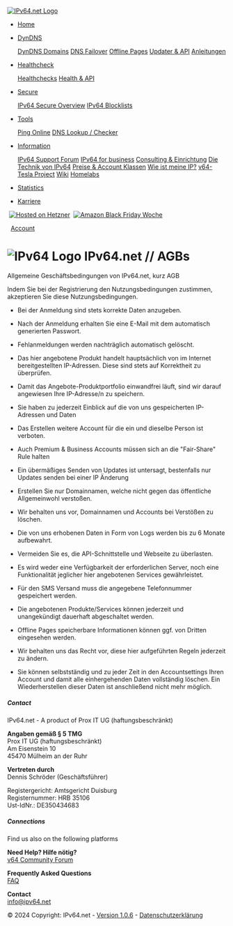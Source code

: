  [![IPv64.net Logo](https://ipv64.net/img/ipv64_logo.svg "IPv64.net Logo")](https://ipv64.net/)

* [Home](https://ipv64.net/)
* [DynDNS](https://ipv64.net/dyndns.php)
    
    [DynDNS Domains](https://ipv64.net/dyndns) [DNS Failover](https://ipv64.net/dns_failover) [Offline Pages](https://ipv64.net/offline_page) [Updater & API](https://ipv64.net/dyndns_updater_api) [Anleitungen](https://ipv64.net/dyndns_helper)
    
* [Healthcheck](#)
    
    [Healthchecks](https://ipv64.net/healthcheck) [Health & API](https://ipv64.net/healthcheck_updater_api)
    
* [Secure](#)
    
    [IPv64 Secure Overview](https://ipv64.net/v64_secure) [IPv64 Blocklists](https://ipv64.net/v64_blocklists)
    
* [Tools](#)
    
    [Ping Online](https://ipv64.net/ping_online) [DNS Lookup / Checker](https://ipv64.net/dns_lookup)
    
* [Information](https://schroederdennis.de/)
    
    [IPv64 Support Forum](https://v64.tech/) [IPv64 for business](https://ipv64.net/business_solutions) [Consulting & Einrichtung](https://ipv64.net/consulting_solutions) [Die Technik von IPv64](https://ipv64.net/ipv64_technical) [Preise & Account Klassen](https://ipv64.net/pricing) [Wie ist meine IP?](https://ipv64.net/wieistmeineip) [v64-Tesla Project](https://ipv64.net/tesla) [Wiki](https://ipv64.net/wiki) [Homelabs](https://ipv64.net/homelab)
    
* [Statistics](https://statistics.ipv64.net/)
* [Karriere](https://ipv64.net/jobs)

 [![Hosted on Hetzner](https://ipv64.net/img/hostedonhetzner.webp "All IPv64 Services runs on Hetzner Cloud")](https://hetzner.cloud/?ref=B7SA7EkDfqfL)  [![Amazon Black Friday Woche](https://ipv64.net/img/amzbuttonblack.png "Amazon Black Friday Woche")](https://amzn.to/3MPpezz) 

[](https://ipv64.net/darkmode.php "Darkmode")  [Account](https://ipv64.net/account)

![IPv64 Logo](https://ipv64.net/img/logo_64.png) IPv64.net // AGBs
==================================================================

Allgemeine Geschäftsbedingungen von IPv64.net, kurz AGB

Indem Sie bei der Registrierung den Nutzungsbedingungen zustimmen, akzeptieren Sie diese Nutzungsbedingungen.

* Bei der Anmeldung sind stets korrekte Daten anzugeben.
* Nach der Anmeldung erhalten Sie eine E-Mail mit dem automatisch generierten Passwort.
* Fehlanmeldungen werden nachträglich automatisch gelöscht.
* Das hier angebotene Produkt handelt hauptsächlich von im Internet bereitgestellten IP-Adressen. Diese sind stets auf Korrektheit zu überprüfen.
* Damit das Angebote-Produktportfolio einwandfrei läuft, sind wir darauf angewiesen Ihre IP-Adresse/n zu speichern.
* Sie haben zu jederzeit Einblick auf die von uns gespeicherten IP-Adressen und Daten
* Das Erstellen weitere Account für die ein und dieselbe Person ist verboten.
* Auch Premium & Business Accounts müssen sich an die "Fair-Share" Rule halten
* Ein übermäßiges Senden von Updates ist untersagt, bestenfalls nur Updates senden bei einer IP Änderung
* Erstellen Sie nur Domainnamen, welche nicht gegen das öffentliche Allgemeinwohl verstoßen.
* Wir behalten uns vor, Domainnamen und Accounts bei Verstößen zu löschen.
* Die von uns erhobenen Daten in Form von Logs werden bis zu 6 Monate aufbewahrt.
* Vermeiden Sie es, die API-Schnittstelle und Webseite zu überlasten.
* Es wird weder eine Verfügbarkeit der erforderlichen Server, noch eine Funktionalität jeglicher hier angebotenen Services gewährleistet.
* Für den SMS Versand muss die angegebene Telefonnummer gespeichert werden.
* Die angebotenen Produkte/Services können jederzeit und unangekündigt dauerhaft abgeschaltet werden.
* Offline Pages speicherbare Informationen können ggf. von Dritten eingesehen werden.
* Wir behalten uns das Recht vor, diese hier aufgeführten Regeln jederzeit zu ändern.

* Sie können selbstständig und zu jeder Zeit in den Accountsettings Ihren Account und damit alle einhergehenden Daten vollständig löschen. Ein Wiederherstellen dieser Daten ist anschließend nicht mehr möglich.

##### Contact

IPv64.net - A product of Prox IT UG (haftungsbeschränkt)

**Angaben gemäß § 5 TMG**  
Prox IT UG (haftungsbeschränkt)  
Am Eisenstein 10  
45470 Mülheim an der Ruhr  

**Vertreten durch**  
Dennis Schröder (Geschäftsführer)

Registergericht: Amtsgericht Duisburg  
Registernummer: HRB 35106  
Ust-IdNr.: DE350434683

##### Connections

Find us also on the following platforms

[](https://v64.tech/ "IPv64 Support Forum")[](https://schroederdennis.de/ "Blog Schroederdennis.de")[](https://twitter.com/dennis_schroed "Twitter")[](https://youtube.com/c/RaspberryPiCloud "Youtube")[](https://discord.gg/rpicloud "Discord")[](https://www.linkedin.com/company/ipv64 "LinkedIn IPv64.net")[](https://www.instagram.com/schroederdennis_de/ "Instagram")[](https://geek64.de/ "Blog Blog Geek64.de")

**Need Help? Hilfe nötig?**  
[v64 Community Forum](https://v64.tech/ "IPv64.net Technik Forum")

**Frequently Asked Questions**  
[FAQ](https://ipv64.net/faq)

**Contact**  
[info@ipv64.net](mailto:info@ipv64.net "Kontakt E-Mail")

© 2024 Copyright: IPv64.net - [Version 1.0.6](https://ipv64.net/release_notes) - [Datenschutzerklärung](https://ipv64.net/datenschutz)